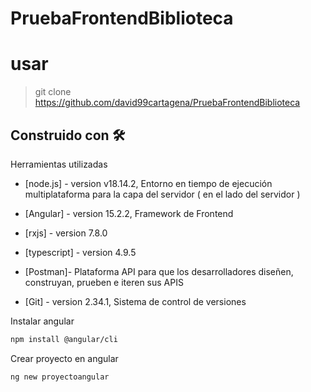 # PruebaFrontendBiblioteca

# usar 
> git clone https://github.com/david99cartagena/PruebaFrontendBiblioteca



## Construido con 🛠️

Herramientas utilizadas

- [node.js] - version v18.14.2, Entorno en tiempo de ejecución multiplataforma para la capa del servidor ( en el lado del servidor )
- [Angular] - version 15.2.2, Framework de Frontend
- [rxjs] - version 7.8.0
- [typescript] - version 4.9.5

- [Postman]- Plataforma API para que los desarrolladores diseñen, construyan, prueben e iteren sus APIS

- [Git] - version 2.34.1, Sistema de control de versiones

Instalar angular

```sh
npm install @angular/cli
```

Crear proyecto en angular

```sh
ng new proyectoangular
```
